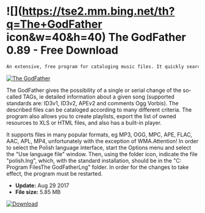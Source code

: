 # ![](https://tse2.mm.bing.net/th?q=The+GodFather icon&w=40&h=40) The GodFather 0.89 - Free Download

```sh
An extensive, free program for cataloging music files. It quickly searches all your files and allows you to get information about them from online databases.
```
[![The GodFather](https:https://tse2.mm.bing.net/th?id=OIP.gUNPxVvwtck7S2eu0Wp7JQHaFj&pid=Api)](https://softexe.net/win/multimedia/audio-utilities/the-godfather:pRheg.html)

The GodFather gives the possibility of a single or serial change of the so-called TAGs, ie detailed information about a given song (supported standards are: ID3v1, ID3v2, APEv2 and comments Ogg Vorbis). The described files can be cataloged according to many different criteria. The program also allows you to create playlists, export the list of owned resources to XLS or HTML files, and also has a built-in player.
 
 It supports files in many popular formats, eg MP3, OGG, MPC, APE, FLAC, AAC, APL, MP4, unfortunately with the exception of WMA.Attention!
 In order to select the Polish language interface, start the Options menu and select the "Use language file" window. Then, using the folder icon, indicate the file "polish.lng", which, with the standard installation, should be in the "C: Program FilesThe GodFatherLng" folder. In order for the changes to take effect, the program must be restarted.


- **Update:** Aug 29 2017
- **File size:** 5.85 MB

[![Download](https://cdn.softexe.net/static/img/download.png)](https://softexe.net/win/multimedia/audio-utilities/the-godfather:pRheg.html)

